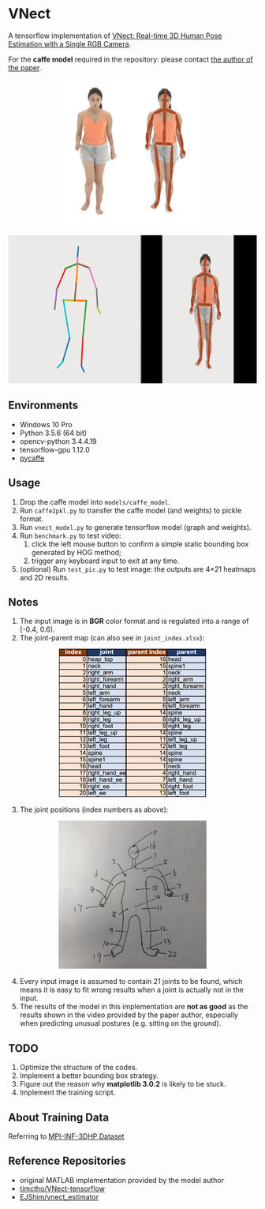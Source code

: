 # VNect

A tensorflow implementation of [VNect: Real-time 3D Human Pose Estimation with a Single RGB Camera](http://gvv.mpi-inf.mpg.de/projects/VNect/).

For the **caffe model** required in the repository: please contact [the author of the paper](http://gvv.mpi-inf.mpg.de/projects/VNect/).



<p align="center">
    <img src="./pic/test_pic_show.png" height="300">
</p>
<p align="center">
    <img src="./pic/test_video_show.gif" height="300">
</p>


## Environments

- Windows 10 Pro
- Python 3.5.6 (64 bit)
- opencv-python 3.4.4.19
- tensorflow-gpu 1.12.0
- [pycaffe](https://github.com/BVLC/caffe/tree/windows)



## Usage

1. Drop the caffe model into `models/caffe_model`.
2. Run `caffe2pkl.py` to transfer the caffe model (and weights) to pickle format.
3. Run `vnect_model.py` to generate tensorflow model (graph and weights).
4. Run `benchmark.py` to test video: 
   1. click the left mouse button to confirm a simple static bounding box generated by HOG method;
   2. trigger any keyboard input to exit at any time.
5. (optional) Run `test_pic.py` to test image: the outputs are 4×21 heatmaps and 2D results.



## Notes

1. The input image is in **BGR** color format and is regulated into a range of [-0.4, 0.6).
2. The joint-parent map (can also see in `joint_index.xlsx`):

<p align="center">
    <img src="./pic/joint_index.png" height="300">
</p>

3. The joint positions (index numbers as above):

<p align="center">
    <img src="./pic/joint_pos.jpg" height="300">
</p>


4. Every input image is assumed to contain 21 joints to be found, which means it is easy to fit wrong results when a joint is actually not in the input.
5. The results of the model in this implementation are **not as good** as the results shown in the video provided by the paper author, especially when predicting unusual postures (e.g. sitting on the ground).



## TODO

1. Optimize the structure of the codes.
2. Implement a better bounding box strategy.
3. Figure out the reason why **matplotlib 3.0.2** is likely to be stuck.
4. Implement the training script.



## About Training Data

Referring to [MPI-INF-3DHP Dataset](https://github.com/XinArkh/mpi_inf_3dhp)



## Reference Repositories

- original MATLAB implementation provided by the model author
- [timctho/VNect-tensorflow](https://github.com/timctho/VNect-tensorflow)
- [EJShim/vnect_estimator](https://github.com/EJShim/vnect_estimator)

